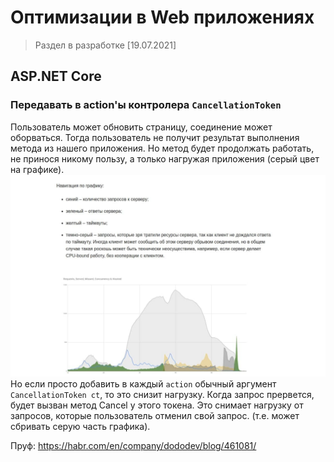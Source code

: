 # Оптимизации в Web приложениях

> Раздел в разработке [19.07.2021]

## ASP.NET Core

### Передавать в action'ы контролера `CancellationToken`

Пользователь может обновить страницу, соединение может оборваться. Тогда пользователь не получит результат выполнения метода из нашего приложения. Но метод будет продолжать работать, не принося никому пользу, а только нагружая приложения (серый цвет на графике).
![img](../images/async_without_ct.jpg)
Но если просто добавить в каждый `action` обычный аргумент `CancellationToken ct`, то это снизит нагрузку. 
Когда запрос прервется, будет вызван метод Cancel у этого токена. Это снимает нагрузку от запросов, которые пользователь отменил свой запрос. (т.е. может сбривать серую часть графика).

Пруф: https://habr.com/en/company/dododev/blog/461081/